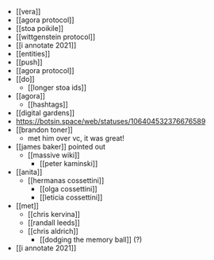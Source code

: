 - [[vera]]
- [[agora protocol]]
- [[stoa poikile]]
- [[wittgenstein protocol]]
- [[i annotate 2021]]
- [[entities]]
- [[push]]
- [[agora protocol]]
- [[do]]
	- [[longer stoa ids]]
- [[agora]]
	- [[hashtags]]
- [[digital gardens]]
- https://botsin.space/web/statuses/106404532376676589
- [[brandon toner]]
	- met him over vc, it was great!
- [[james baker]] pointed out  
	- [[massive wiki]]
		- [[peter kaminski]]
- [[anita]]
	- [[hermanas cossettini]]
		- [[olga cossettini]]
		- [[leticia cossettini]]
- [[met]]
	- [[chris kervina]]
	- [[randall leeds]]
	- [[chris aldrich]]
		- [[dodging the memory ball]] (?)
- [[i annotate 2021]]